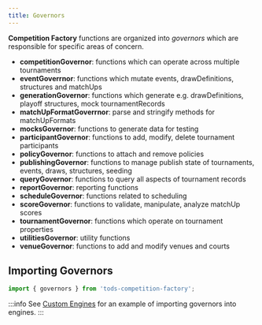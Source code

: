 ```yaml
---
title: Governors
---
```


**Competition Factory** functions are organized into _governors_ which are responsible for specific areas of concern.

- **competitionGovernor**: functions which can operate across multiple tournaments
- **eventGoverrnor**: functions which mutate events, drawDefinitions, structures and matchUps
- **generationGovernor**: functions which generate e.g. drawDefinitions, playoff structures, mock tournamentRecords
- **matchUpFormatGoverrnor**: parse and stringify methods for matchUpFormats
- **mocksGovernor**: functions to generate data for testing
- **participantGovernor**: functions to add, modify, delete tournament participants
- **policyGovernor**: functions to attach and remove policies
- **publishingGovernor**: functions to manage publish state of tournaments, events, draws, structures, seeding
- **queryGovernor**: functions to query all aspects of tournament records
- **reportGovernor**: reporting functions
- **scheduleGovernor**: functions related to scheduling
- **scoreGovernor**: functions to validate, manipulate, analyze matchUp scores
- **tournamentGovernor**: functions which operate on tournament properties
- **utilitiesGovernor**: utility functions
- **venueGovernor**: functions to add and modify venues and courts

## Importing Governors

```js
import { governors } from 'tods-competition-factory';
```

:::info
See [Custom Engines](/docs/engines/custom-engines) for an example of importing governors into engines.
:::
